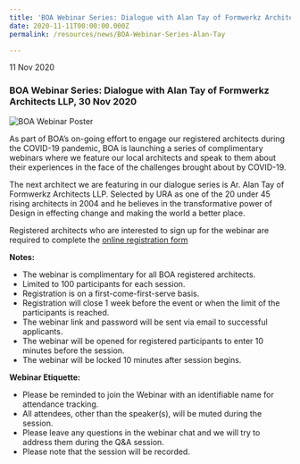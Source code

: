 ```yaml
---
title: 'BOA Webinar Series: Dialogue with Alan Tay of Formwerkz Architects LLP'
date: 2020-11-11T00:00:00.000Z
permalink: /resources/news/BOA-Webinar-Series-Alan-Tay

---
```


11 Nov 2020

### **BOA Webinar Series: Dialogue with Alan Tay of Formwerkz Architects LLP, 30 Nov 2020**

![BOA Webinar Poster](/images/BOA_Webinar_301120.jpg)

As part of BOA’s on-going effort to engage our registered architects during the COVID-19 pandemic, BOA is launching a series of complimentary webinars where we feature our local architects and speak to them about their experiences in the face of the challenges brought about by COVID-19. 

The next architect we are featuring in our dialogue series is Ar. Alan Tay of Formwerkz Architects LLP. Selected by URA as one of the 20 under 45 rising architects in 2004 and he believes in the transformative power of Design in effecting change and making the world a better place. 

Registered architects who are interested to sign up for the webinar are required to complete the [online registration form](https://docs.google.com/forms/d/1P34PejQ1SYz0zUaKJ9RyEVRMOz18bcTAv3lFmgFLn44/edit)

**Notes:**
* The webinar is complimentary for all BOA registered architects. 
* Limited to 100 participants for each session. 
* Registration is on a first-come-first-serve basis. 
* Registration will close 1 week before the event or when the limit of the participants is reached.
* The webinar link and password will be sent via email to successful applicants. 
* The webinar will be opened for registered participants to enter 10 minutes before the session.
* The webinar will be locked 10 minutes after session begins.

**Webinar Etiquette:**
* Please be reminded to join the Webinar with an identifiable name for attendance tracking.
* All attendees, other than the speaker(s), will be muted during the session.
* Please leave any questions in the webinar chat and we will try to address them during the Q&A session.
* Please note that the session will be recorded.
